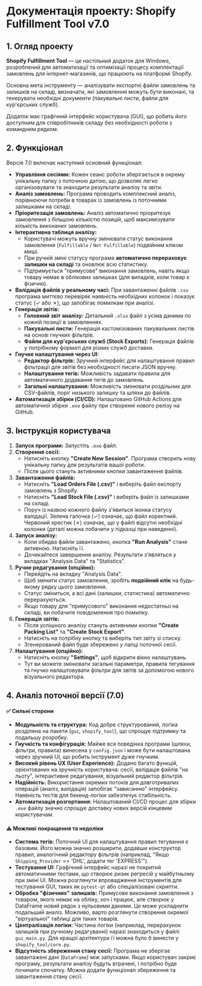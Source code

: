 # Документація проекту: Shopify Fulfillment Tool v7.0

## 1. Огляд проекту

**Shopify Fulfillment Tool** — це настільний додаток для Windows, розроблений для автоматизації та оптимізації процесу комплектації замовлень для інтернет-магазинів, що працюють на платформі Shopify.

Основна мета інструменту — аналізувати експортні файли замовлень та залишків на складі, визначати, які замовлення можуть бути виконані, та генерувати необхідні документи (пакувальні листи, файли для кур'єрських служб).

Додаток має графічний інтерфейс користувача (GUI), що робить його доступним для співробітників складу без необхідності роботи з командним рядком.

## 2. Функціонал

Версія 7.0 включає наступний основний функціонал:

- **Управління сесіями:** Кожен сеанс роботи зберігається в окрему унікальну папку з поточною датою, що дозволяє легко організовувати та знаходити результати аналізу та звіти.
- **Аналіз замовлень:** Програма проводить комплексний аналіз, порівнюючи потреби в товарах із замовлень із поточними залишками на складі.
- **Пріоритезація замовлень:** Аналіз автоматично пріоритезує замовлення з більшою кількістю позицій, щоб максимізувати кількість виконаних замовлень.
- **Інтерактивна таблиця аналізу:**
    - Користувачі можуть вручну змінювати статус виконання замовлення (`Fulfillable` / `Not Fulfillable`) подвійним кліком миші.
    - При ручній зміні статусу програма **автоматично перераховує залишки на складі** та оновлює всю статистику.
    - Підтримується "примусове" виконання замовлень, навіть якщо товару немає в облікових залишках (для випадків, коли товар є фізично).
- **Валідація файлів у реальному часі:** При завантаженні файлів `.csv` програма миттєво перевіряє наявність необхідних колонок і показує статус (✓ або ✗), що запобігає помилкам при аналізі.
- **Генерація звітів:**
    - **Головний звіт аналізу:** Детальний `.xlsx` файл з усіма даними по кожній позиції в замовленнях.
    - **Пакувальні листи:** Генерація кастомізованих пакувальних листів на основі гнучких фільтрів.
    - **Файли для кур'єрських служб (Stock Exports):** Генерація файлів у потрібному форматі для різних служб доставки.
- **Гнучке налаштування через UI:**
    - **Редактор фільтрів:** Зручний інтерфейс для налаштування правил фільтрації для звітів без необхідності писати JSON вручну.
    - **Налаштування тегів:** Можливість задавати правила для автоматичного додавання тегів до замовлень.
    - **Загальні налаштування:** Можливість змінювати роздільник для CSV-файлів, поріг низького залишку та шляхи до файлів.
- **Автоматизація збірки (CI/CD):** Налаштовано GitHub Actions для автоматичної збірки `.exe` файлу при створенні нового релізу на GitHub.

## 3. Інструкція користувача

1.  **Запуск програми:** Запустіть `.exe` файл.
2.  **Створення сесії:**
    -   Натисніть кнопку **"Create New Session"**. Програма створить нову унікальну папку для результатів вашої роботи.
    -   Після цього стануть активними кнопки завантаження файлів.
3.  **Завантаження файлів:**
    -   Натисніть **"Load Orders File (.csv)"** і виберіть файл експорту замовлень з Shopify.
    -   Натисніть **"Load Stock File (.csv)"** і виберіть файл із залишками на складі.
    -   Поруч із назвою кожного файлу з'явиться іконка статусу валідації. Зелена галочка (✓) означає, що файл коректний. Червоний хрестик (✗) означає, що у файлі відсутні необхідні колонки (деталі можна побачити у підказці при наведенні).
4.  **Запуск аналізу:**
    -   Коли обидва файли завантажено, кнопка **"Run Analysis"** стане активною. Натисніть її.
    -   Дочекайтеся завершення аналізу. Результати з'являться у вкладках "Analysis Data" та "Statistics".
5.  **Ручне редагування (опційно):**
    *   Перейдіть на вкладку "Analysis Data".
    *   Щоб змінити статус замовлення, зробіть **подвійний клік** на будь-якому рядку цього замовлення.
    *   Статус зміниться, а всі дані (залишки, статистика) автоматично перерахуються.
    *   Якщо товару для "примусового" виконання недостатньо на складі, ви побачите повідомлення про помилку.
6.  **Генерація звітів:**
    -   Після успішного аналізу стануть активними кнопки **"Create Packing List"** та **"Create Stock Export"**.
    -   Натисніть на потрібну кнопку та виберіть тип звіту зі списку.
    -   Згенерований файл буде збережено у папці поточної сесії.
7.  **Налаштування (опційно):**
    -   Натисніть кнопку **"Settings"**, щоб відкрити вікно налаштувань.
    -   Тут ви можете змінювати загальні параметри, правила тегування та гнучко налаштовувати фільтри для звітів за допомогою нового візуального редактора.

## 4. Аналіз поточної версії (7.0)

#### ✅ Сильні сторони

-   **Модульність та структура:** Код добре структурований, логіка розділена на пакети (`gui`, `shopify_tool`), що спрощує підтримку та подальшу розробку.
-   **Гнучкість та конфігурація:** Майже вся поведінка програми (шляхи, фільтри, правила) винесена у `config.json` і може бути налаштована через зручний UI, що робить інструмент дуже гнучким.
-   **Високий рівень UX (User Experience):** Додано багато функцій, орієнтованих на зручність користувача: сесії, валідація файлів "на льоту", інтерактивне редагування, візуальний редактор фільтрів.
-   **Надійність:** Використання окремих потоків для довготривалих операцій (аналіз, валідація) запобігає "зависанню" інтерфейсу. Наявність тестів для бекенд-логіки забезпечує стабільність.
-   **Автоматизація розгортання:** Налаштований CI/CD процес для збірки `.exe` файлу значно спрощує доставку нових версій кінцевим користувачам.

#### ⚠️ Можливі покращення та недоліки

-   **Система тегів:** Поточний UI для налаштування правил тегування є базовим. Його можна значно розширити, додавши конструктор правил, аналогічний редактору фільтрів (наприклад, "Якщо `Shipping_Provider` == 'DHL', додати тег 'EXPRESS'").
-   **Тестування UI:** Графічний інтерфейс наразі не покритий автоматичними тестами, що створює ризик регресій у майбутньому при зміні UI. Можна розглянути впровадження інструментів для тестування GUI, таких як `pytest-qt` або спеціалізовані скрипти.
-   **Обробка "фізичних" залишків:** Примусове виконання замовлення з товаром, якого немає на обліку, хоч і працює, але створює у DataFrame новий рядок з нульовими даними. Це може ускладнити подальший аналіз. Можливо, варто розглянути створення окремої "віртуальної" таблиці для таких товарів.
-   **Централізація логіки:** Частина логіки (наприклад, перерахунок залишків при ручному редагуванні) наразі знаходиться у файлі `gui_main.py`. Для кращої архітектури її можна було б винести у `shopify_tool/core.py`.
-   **Відсутність збереження стану сесії:** Програма не зберігає завантажені дані (`DataFrame`) між запусками. Якщо користувач закриє програму, результати аналізу будуть втрачені, і потрібно буде починати спочатку. Можна додати функціонал збереження та завантаження стану сесії.
